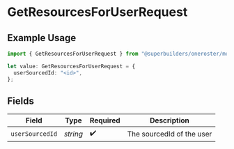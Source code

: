 # GetResourcesForUserRequest

## Example Usage

```typescript
import { GetResourcesForUserRequest } from "@superbuilders/oneroster/models/operations";

let value: GetResourcesForUserRequest = {
  userSourcedId: "<id>",
};
```

## Fields

| Field                     | Type                      | Required                  | Description               |
| ------------------------- | ------------------------- | ------------------------- | ------------------------- |
| `userSourcedId`           | *string*                  | :heavy_check_mark:        | The sourcedId of the user |